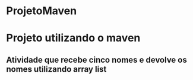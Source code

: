 ﻿# ProjetoMaven
# Projeto utilizando o maven
## Atividade que recebe cinco nomes e devolve os nomes utilizando array list

